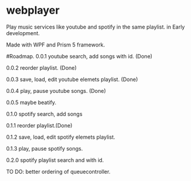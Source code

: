 # webplayer
Play music services like youtube and spotify in the same playlist. in Early development.

Made with WPF and Prism 5 framework.


#Roadmap.
0.0.1 youtube search, add songs with id. (Done)

0.0.2 reorder playlist. (Done)

0.0.3 save, load, edit youtube elemets playlist. (Done)

0.0.4 play, pause youtube songs. (Done)

0.0.5 maybe beatify.

0.1.0 spotify search, add songs 

0.1.1 reorder playlist.(Done)

0.1.2 save, load, edit spotify elemets playlist.

0.1.3 play, pause spotify songs.

0.2.0 spotify playlist search and with id.

TO DO:
better ordering of queuecontroller.